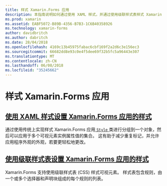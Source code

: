 ```yaml
---
title: 样式 Xamarin.Forms 应用
description: 本指南说明如何通过使用 XAML 样式，并通过使用级联样式表样式 Xamarin.Forms 应用程序。
ms.prod: xamarin
ms.assetid: EABF5072-B89B-4356-B7B3-1C6B40358926
ms.technology: xamarin-forms
author: davidbritch
ms.author: dabritch
ms.date: 28/04/2018
ms.openlocfilehash: 4169c13b45975fabac6cbf169f2a2d6c3e156ec3
ms.sourcegitcommit: 66682dd8e93c0e4f5dee69f32b5fc5a96443e307
ms.translationtype: MT
ms.contentlocale: zh-CN
ms.lasthandoff: 06/08/2018
ms.locfileid: "35245662"
---
```

# <a name="styling-xamarinforms-apps"></a>样式 Xamarin.Forms 应用

## <a name="styling-xamarinforms-apps-using-xaml-stylesxamlindexmd"></a>[使用 XAML 样式设置 Xamarin.Forms 应用的样式](xaml/index.md)

通过使用传统上实现样式 Xamarin.Forms 应用[ `Style` ](https://developer.xamarin.com/api/type/Xamarin.Forms.Style/)类进行分组到一个对象，然后可以应用于多个可视元素实例属性值的集合。 这有助于减少重复标记，并允许应用程序外观的外观，若要更轻松地更改。

## <a name="styling-xamarinforms-apps-using-cascading-style-sheetscssindexmd"></a>[使用级联样式表设置 Xamarin.Forms 应用的样式](css/index.md)

Xamarin.Forms 支持使用级联样式表 (CSS) 样式可视元素。 样式表包含规则，由一个或多个选择器和声明块组成的每个规则的列表。
